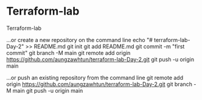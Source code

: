# Terraform-lab
Terraform-lab


…or create a new repository on the command line
echo "# terraform-lab-Day-2" >> README.md
git init
git add README.md
git commit -m "first commit"
git branch -M main
git remote add origin https://github.com/aungzawhtun/terraform-lab-Day-2.git
git push -u origin main


…or push an existing repository from the command line
git remote add origin https://github.com/aungzawhtun/terraform-lab-Day-2.git
git branch -M main
git push -u origin main
